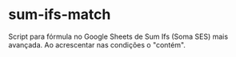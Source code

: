 # sum-ifs-match
Script para fórmula no Google Sheets de Sum Ifs (Soma SES) mais avançada. Ao acrescentar nas condições o "contém".
